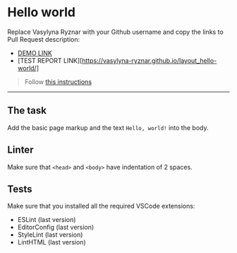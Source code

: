 # Hello world

Replace Vasylyna Ryznar with your Github username and copy the links to Pull Request description:
- [DEMO LINK](https://<vasylyna-ryznar>.github.io/layout_hello-world/)
- [TEST REPORT LINK][https://vasylyna-ryznar.github.io/layout_hello-world/]

> Follow [this instructions](https://mate-academy.github.io/layout_task-guideline/#how-to-solve-the-layout-tasks-on-github)
___

## The task

Add the basic page markup and the text `Hello, world!` into the body.

## Linter

Make sure that `<head>` and `<body>` have indentation of 2 spaces.

## Tests

Make sure that you installed all the required VSCode extensions:

- ESLint (last version)
- EditorConfig (last version)
- StyleLint (last version)
- LintHTML (last version)


[def]: https://<vasylyna_ryznar.github.io/layout_hello-world/report/html_report/
